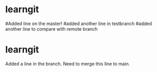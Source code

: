 # learngit
#Added line on the master! 
#added another line in testbranch
#added another line to compare with remote branch
# learngit

Added a line in the branch. Need to merge this line to main.

